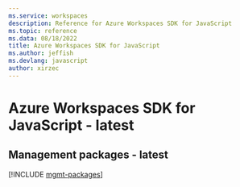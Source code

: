 ```yaml
---
ms.service: workspaces
description: Reference for Azure Workspaces SDK for JavaScript
ms.topic: reference
ms.data: 08/18/2022
title: Azure Workspaces SDK for JavaScript
ms.author: jeffish
ms.devlang: javascript
author: xirzec
---
```

# Azure Workspaces SDK for JavaScript - latest

## Management packages - latest
[!INCLUDE [mgmt-packages](workspaces-mgmt-index.md)]